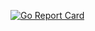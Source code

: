 [![Go Report Card](https://goreportcard.com/badge/github.com/ARLJohnston/go-http/server)](https://goreportcard.com/report/github.com/ARLJohnston/go-http/server)
